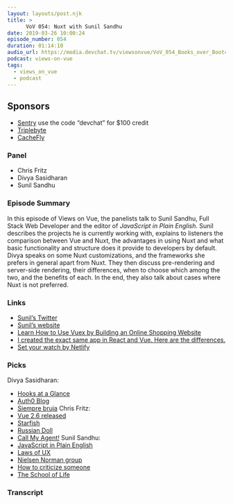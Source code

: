 ```yaml
---
layout: layouts/post.njk
title: >
      VoV 054: Nuxt with Sunil Sandhu
date: 2019-03-26 10:00:24
episode_number: 054
duration: 01:14:10
audio_url: https://media.devchat.tv/viewsonvue/VoV_054_Books_over_Bootcamps_with_Sunil_Sandhu.mp3
podcast: views-on-vue
tags: 
  - views_on_vue
  - podcast
---
```


## **Sponsors**

- [Sentry](http://sentry.io/) use the code “devchat” for $100 credit
- [Triplebyte](https://triplebyte.com/vue)
- [CacheFly](https://www.cachefly.com/)

### **Panel**

- Chris Fritz
- Divya Sasidharan
- Sunil Sandhu

### **Episode Summary**
In this episode of Views on Vue, the panelists talk to Sunil Sandhu, Full Stack Web Developer and the editor of _JavaScript in Plain English_. Sunil describes the projects he is currently working with, explains to listeners the comparison between Vue and Nuxt, the advantages in using Nuxt and what basic functionality and structure does it provide to developers by default. Divya speaks on some Nuxt customizations, and the frameworks she prefers in general apart from Nuxt. They then discuss pre-rendering and server-side rendering, their differences, when to choose which among the two, and the benefits of each. In the end, they also talk about cases where Nuxt is not preferred.
### **Links**

- [Sunil’s Twitter](https://twitter.com/sunilsandhu?lang=en)
- [Sunil’s website](http://sunilsandhu.com/)
- [Learn How to Use Vuex by Building an Online Shopping Website](https://www.telerik.com/blogs/learn-how-to-use-vuex-by-building-an-online-shopping-website)
- [I created the exact same app in React and Vue. Here are the differences.](https://medium.com/javascript-in-plain-english/i-created-the-exact-same-app-in-react-and-vue-here-are-the-differences-e9a1ae8077fd)
- [Set your watch by Netlify](https://setyourwatchby.netlify.com/)

### **Picks**
Divya Sasidharan:
- [Hooks at a Glance](https://reactjs.org/docs/hooks-overview.html#-state-hook)
- [Auth0 Blog](https://auth0.com/blog/)
- [Siempre bruja](https://www.netflix.com/be-en/title/80205595)
Chris Fritz:
- [Vue 2.6 released](https://medium.com/the-vue-point/vue-2-6-released-66aa6c8e785e)
- [Starfish](https://www.amazon.com/Starfish-Peter-Watts/dp/1717002080?ie=UTF8&qid=1548462018&sr=8-1&linkCode=ll1&tag=devchattv-20&linkId=f06bfe7482dca8bb751ed6d7cc86e2ab&language=en_US)
- [Russian Doll](https://www.netflix.com/title/80211627)
- [Call My Agent!](https://www.netflix.com/title/80133335)
Sunil Sandhu:
- [JavaScript in Plain English](https://medium.com/javascript-in-plain-english)
- [Laws of UX](https://lawsofux.com/)
- [Nielsen Norman group](https://www.youtube.com/user/NNgroup)
- [How to criticize someone](https://www.youtube.com/watch?v=GsIDkx9B0M4&feature=youtu.be)
- [The School of Life](https://www.theschooloflife.com/)


### Transcript


